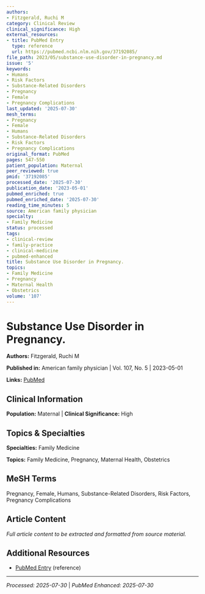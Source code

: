 ```yaml
---
authors:
- Fitzgerald, Ruchi M
category: Clinical Review
clinical_significance: High
external_resources:
- title: PubMed Entry
  type: reference
  url: https://pubmed.ncbi.nlm.nih.gov/37192085/
file_path: 2023/05/substance-use-disorder-in-pregnancy.md
issue: '5'
keywords:
- Humans
- Risk Factors
- Substance-Related Disorders
- Pregnancy
- Female
- Pregnancy Complications
last_updated: '2025-07-30'
mesh_terms:
- Pregnancy
- Female
- Humans
- Substance-Related Disorders
- Risk Factors
- Pregnancy Complications
original_format: PubMed
pages: 547-550
patient_population: Maternal
peer_reviewed: true
pmid: '37192085'
processed_date: '2025-07-30'
publication_date: '2023-05-01'
pubmed_enriched: true
pubmed_enriched_date: '2025-07-30'
reading_time_minutes: 5
source: American family physician
specialty:
- Family Medicine
status: processed
tags:
- clinical-review
- family-practice
- clinical-medicine
- pubmed-enhanced
title: Substance Use Disorder in Pregnancy.
topics:
- Family Medicine
- Pregnancy
- Maternal Health
- Obstetrics
volume: '107'
---
```


# Substance Use Disorder in Pregnancy.

**Authors:** Fitzgerald, Ruchi M

**Published in:** American family physician | Vol. 107, No. 5 | 2023-05-01

**Links:** [PubMed](https://pubmed.ncbi.nlm.nih.gov/37192085/)

## Clinical Information

**Population:** Maternal | **Clinical Significance:** High

## Topics & Specialties

**Specialties:** Family Medicine

**Topics:** Family Medicine, Pregnancy, Maternal Health, Obstetrics

## MeSH Terms

Pregnancy, Female, Humans, Substance-Related Disorders, Risk Factors, Pregnancy Complications

## Article Content

*Full article content to be extracted and formatted from source material.*

## Additional Resources

- [PubMed Entry](https://pubmed.ncbi.nlm.nih.gov/37192085/) (reference)

---

*Processed: 2025-07-30* | *PubMed Enhanced: 2025-07-30*

